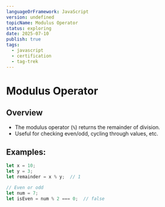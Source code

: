 ```yaml
---
languageOrFramework: JavaScript
version: undefined
topicName: Modulus Operator
status: exploring
date: 2025-07-10
publish: true
tags:
  - javascript
  - certification
  - tag-trek
---
```


# Modulus Operator
## Overview
- The modulus operator (`%`) returns the remainder of division.
- Useful for checking even/odd, cycling through values, etc.
## Examples:
```javascript
let x = 10;
let y = 3;
let remainder = x % y;  // 1

// Even or odd
let num = 7;
let isEven = num % 2 === 0;  // false
```